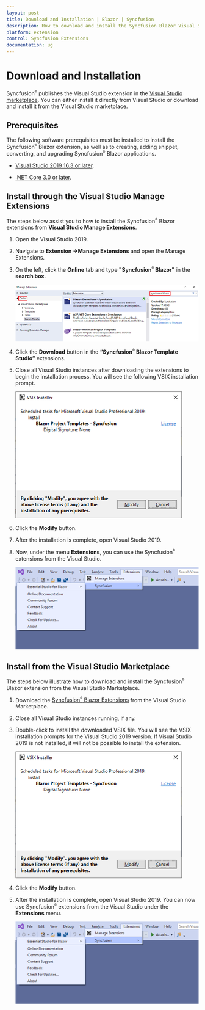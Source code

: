 ```yaml
---
layout: post
title: Download and Installation | Blazor | Syncfusion
description: How to download and install the Syncfusion Blazor Visual Studio Extensions from Visual Studio Market Place
platform: extension
control: Syncfusion Extensions
documentation: ug
---
```


# Download and Installation

Syncfusion<sup style="font-size:70%">&reg;</sup> publishes the Visual Studio extension in the [Visual Studio marketplace](https://marketplace.visualstudio.com/items?itemName=SyncfusionInc.Blazor-Extension). You can either install it directly from Visual Studio or download and install it from the Visual Studio marketplace.

## Prerequisites

The following software prerequisites must be installed to install the Syncfusion<sup style="font-size:70%">&reg;</sup> Blazor extension, as well as to creating, adding snippet, converting, and upgrading Syncfusion<sup style="font-size:70%">&reg;</sup> Blazor applications.

* [Visual Studio 2019 16.3 or later](https://visualstudio.microsoft.com/downloads).

* [.NET Core 3.0 or later](https://dotnet.microsoft.com/download/dotnet-core).

## Install through the Visual Studio Manage Extensions

The steps below assist you to how to install the Syncfusion<sup style="font-size:70%">&reg;</sup> Blazor extensions from **Visual Studio Manage Extensions**.

1. Open the Visual Studio 2019.

2. Navigate to **Extension ->Manage Extensions** and open the Manage Extensions.

3. On the left, click the **Online** tab and type **"Syncfusion<sup style="font-size:70%">&reg;</sup> Blazor"** in the **search box**.

    ![Online-Manage-Extension-window](images/OnlineExtension.png)

4. Click the **Download** button in the **“Syncfusion<sup style="font-size:70%">&reg;</sup> Blazor Template Studio”** extensions.

5. Close all Visual Studio instances after downloading the extensions to begin the installation process. You will see the following VSIX installation prompt.

    ![VSIX-Installation-Window](images/VSIXinstallation.png)

6. Click the **Modify** button.

7. After the installation is complete, open Visual Studio 2019.

8. Now, under the menu **Extensions**, you can use the Syncfusion<sup style="font-size:70%">&reg;</sup> extensions from the Visual Studio.

    ![SyncfusionMenu](images/SyncfusionMenu.png)

## Install from the Visual Studio Marketplace

The steps below illustrate how to download and install the Syncfusion<sup style="font-size:70%">&reg;</sup> Blazor extension from the Visual Studio Marketplace.

1. Download the [Syncfusion<sup style="font-size:70%">&reg;</sup> Blazor Extensions](https://marketplace.visualstudio.com/items?itemName=SyncfusionInc.Blazor-Extension) from the Visual Studio Marketplace.

2. Close all Visual Studio instances running, if any.

3. Double-click to install the downloaded VSIX file. You will see the VSIX installation prompts for the Visual Studio 2019 version. If Visual Studio 2019 is not installed, it will not be possible to install the extension.

    ![VSIX-Installation-Window](images/VSIXinstallation.png)

4. Click the **Modify** button.

5. After the installation is complete, open Visual Studio 2019. You can now use Syncfusion<sup style="font-size:70%">&reg;</sup> extensions from the Visual Studio under the **Extensions** menu.

     ![SyncfusionMenu](images/SyncfusionMenu.png)